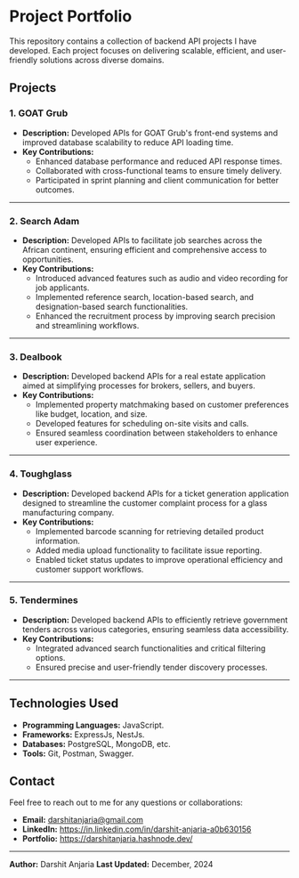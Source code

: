 # Project Portfolio

This repository contains a collection of backend API projects I have developed. Each project focuses on delivering scalable, efficient, and user-friendly solutions across diverse domains.

## Projects

### 1. GOAT Grub
- **Description:** Developed APIs for GOAT Grub's front-end systems and improved database scalability to reduce API loading time.
- **Key Contributions:**
  - Enhanced database performance and reduced API response times.
  - Collaborated with cross-functional teams to ensure timely delivery.
  - Participated in sprint planning and client communication for better outcomes.

---

### 2. Search Adam
- **Description:** Developed APIs to facilitate job searches across the African continent, ensuring efficient and comprehensive access to opportunities.
- **Key Contributions:**
  - Introduced advanced features such as audio and video recording for job applicants.
  - Implemented reference search, location-based search, and designation-based search functionalities.
  - Enhanced the recruitment process by improving search precision and streamlining workflows.

---

### 3. Dealbook
- **Description:** Developed backend APIs for a real estate application aimed at simplifying processes for brokers, sellers, and buyers.
- **Key Contributions:**
  - Implemented property matchmaking based on customer preferences like budget, location, and size.
  - Developed features for scheduling on-site visits and calls.
  - Ensured seamless coordination between stakeholders to enhance user experience.

---

### 4. Toughglass
- **Description:** Developed backend APIs for a ticket generation application designed to streamline the customer complaint process for a glass manufacturing company.
- **Key Contributions:**
  - Implemented barcode scanning for retrieving detailed product information.
  - Added media upload functionality to facilitate issue reporting.
  - Enabled ticket status updates to improve operational efficiency and customer support workflows.

---

### 5. Tendermines
- **Description:** Developed backend APIs to efficiently retrieve government tenders across various categories, ensuring seamless data accessibility.
- **Key Contributions:**
  - Integrated advanced search functionalities and critical filtering options.
  - Ensured precise and user-friendly tender discovery processes.

---

## Technologies Used
- **Programming Languages:** JavaScript.
- **Frameworks:** ExpressJs, NestJs.
- **Databases:** PostgreSQL, MongoDB, etc.
- **Tools:** Git, Postman, Swagger.

## Contact
Feel free to reach out to me for any questions or collaborations:
- **Email:** darshitanjaria@gmail.com
- **LinkedIn:** https://in.linkedin.com/in/darshit-anjaria-a0b630156
- **Portfolio:** https://darshitanjaria.hashnode.dev/

---

**Author:** Darshit Anjaria
**Last Updated:** December, 2024
